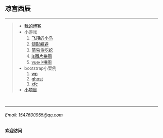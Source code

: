## 凉宫西辰

***
> + [我的博客](http://www.cnblogs.com/hsianglee/)<br />
> + 小游戏
>   1. [飞翔的小鸟](http://www.hsianglee.top/game/fly/)<br />
>   2. [矩形躲避](http://www.hsianglee.top/game/line/)<br />
>   3. [简易贪吃蛇](http://www.hsianglee.top/game/snake/)<br />
>   4. [js图片拼图](http://www.hsianglee.top/game/puzzle/)<br />
>   5. [vue小拼图](http://hsianglee.top/vue/puzzleVue.html)<br />
> + bootstrap小案例
>   1. [wp](http://www.hsianglee.top/bootstrap/wp/)
>   2. [ghost](http://www.hsianglee.top/bootstrap/ghost/)
>   3. [xfc](http://www.hsianglee.top/bootstrap/xfc/)
> + [小项目](http://www.hsianglee.top/fgm/)<br />
<br />

***
###### Email: 1547600955@qq.com
#### 欢迎访问
